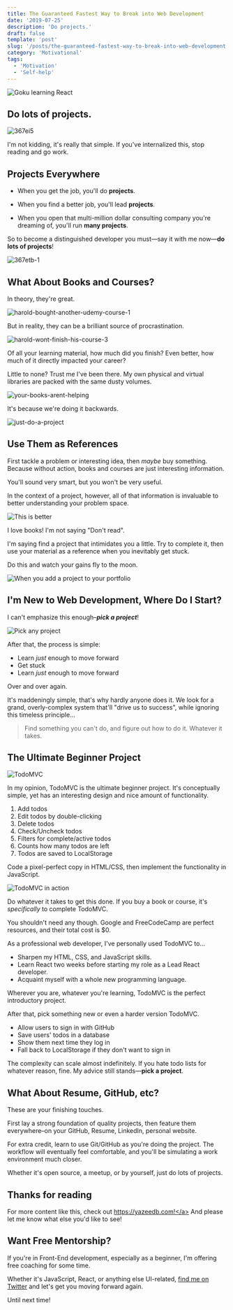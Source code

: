 ```yaml
---
title: The Guaranteed Fastest Way to Break into Web Development
date: '2019-07-25'
description: 'Do projects.'
draft: false
template: 'post'
slug: '/posts/the-guaranteed-fastest-way-to-break-into-web-development'
category: 'Motivational'
tags:
  - 'Motivation'
  - 'Self-help'
---
```


![Goku learning React](/media/fastest-way-break-into-web/goku-learning-react.png)

## Do lots of projects.

![367ei5](/media/fastest-way-break-into-web/yodas-advice.jpg)

I'm not kidding, it's really that simple.
If you've internalized this, stop reading and go work.

## Projects Everywhere

- When you get the job, you'll do **projects**.

- When you find a better job, you'll lead **projects**.

- When you open that multi-million dollar consulting company you're dreaming of, you'll run **many projects**.

So to become a distinguished developer you must—say it with me now—**do lots of projects**!

![367etb-1](/media/fastest-way-break-into-web/projects-everywhere.jpg)

## What About Books and Courses?

In theory, they're great.

![harold-bought-another-udemy-course-1](/media/fastest-way-break-into-web/harold-buys-course-1.png)

But in reality, they can be a brilliant source of procrastination.

![harold-wont-finish-his-course-3](/media/fastest-way-break-into-web/harold-buys-course-2.png)

Of all your learning material, how much did you finish? Even better, how much of it directly impacted your career?

Little to none? Trust me I've been there. My own physical and virtual libraries are packed with the same dusty volumes.

![your-books-arent-helping](/media/fastest-way-break-into-web/your-books-arent-helping.jpeg)

It's because we're doing it backwards.

![just-do-a-project](/media/fastest-way-break-into-web/just-do-a-project.jpeg)

## Use Them as References

First tackle a problem or interesting idea, then _maybe_ buy something. Because without action, books and courses are just interesting information.

You'll sound very smart, but you won't be very useful.

In the context of a project, however, all of that information is invaluable to better understanding your problem space.

![This is better](/media/fastest-way-break-into-web/this-is-better.jpeg)

I love books! I'm not saying "Don't read".

I'm saying find a project that intimidates you a little. Try to complete it, then use your material as a reference when you inevitably get stuck.

Do this and watch your gains fly to the moon.

![When you add a project to your portfolio](/media/fastest-way-break-into-web/when-you-add-a-project-to-your-portfolio.jpeg)

## I'm New to Web Development, Where Do I Start?

I can't emphasize this enough–**_pick a project_**!

![Pick any project](/media/fastest-way-break-into-web/pick-any-project.jpeg)

After that, the process is simple:

- Learn _just_ enough to move forward
- Get stuck
- Learn _just_ enough to move forward

Over and over again.

It's maddeningly simple, that's why hardly anyone does it. We look for a grand, overly-complex system that'll "drive us to success", while ignoring this timeless principle...

> Find something you can't do, and figure out how to do it. Whatever it takes.

## The Ultimate Beginner Project

![TodoMVC](/media/fastest-way-break-into-web/todo-mvc-1.png)

In my opinion, TodoMVC is the ultimate beginner project. It's conceptually simple, yet has an interesting design and nice amount of functionality.

1. Add todos
2. Edit todos by double-clicking
3. Delete todos
4. Check/Uncheck todos
5. Filters for complete/active todos
6. Counts how many todos are left
7. Todos are saved to LocalStorage

Code a pixel-perfect copy in HTML/CSS, then implement the functionality in JavaScript.

![TodoMVC in action](/media/fastest-way-break-into-web/todo-mvc-in-action.gif)

Do whatever it takes to get this done. If you buy a book or course, it's _specifically_ to complete TodoMVC.

You shouldn't need any though. Google and FreeCodeCamp are perfect resources, and their total cost is \$0.

As a professional web developer, I've personally used TodoMVC to...

- Sharpen my HTML, CSS, and JavaScript skills.
- Learn React two weeks before starting my role as a Lead React developer.
- Acquaint myself with a whole new programming language.

Wherever you are, whatever you're learning, TodoMVC is the perfect introductory project.

After that, pick something new or even a harder version TodoMVC.

- Allow users to sign in with GitHub
- Save users' todos in a database
- Show them next time they log in
- Fall back to LocalStorage if they don't want to sign in

The complexity can scale almost indefinitely. If you hate todo lists for whatever reason, fine. My advice still stands—**pick a project**.

## What About Resume, GitHub, etc?

These are your finishing touches.

First lay a strong foundation of quality projects, then feature them everywhere–on your GitHub, Resume, LinkedIn, personal website.

For extra credit, learn to use Git/GitHub as you're doing the project. The workflow will eventually feel comfortable, and you'll be simulating a work environment much closer.

Whether it's open source, a meetup, or by yourself, just do lots of projects.

## Thanks for reading

For more content like this, check out <a href="https://yazeedb.com">https://yazeedb.com!</a> And please let me know what else you'd like to see!

## Want Free Mentorship?

If you're in Front-End development, especially as a beginner, I'm offering free coaching for some time.

Whether it's JavaScript, React, or anything else UI-related, [find me on Twitter](https://twitter.com/yazeedBee) and let's get you moving forward again.

Until next time!
